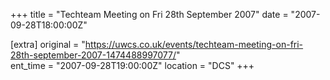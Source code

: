 +++
title = "Techteam Meeting on Fri 28th September 2007"
date = "2007-09-28T18:00:00Z"

[extra]
original = "https://uwcs.co.uk/events/techteam-meeting-on-fri-28th-september-2007-1474488997077/"    
ent_time = "2007-09-28T19:00:00Z"
location = "DCS"
+++




